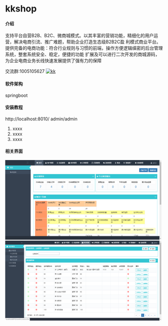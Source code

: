# kkshop

#### 介绍
支持平台自营B2B、B2C、微商城模式。以其丰富的营销功能，精细化的用户运营，解决电商引流、推广难题，帮助企业打造生态级B2B2C盈 利模式商业平台。
提供完备的电商功能：符合行业规则与习惯的前端，操作方便逻辑缜密的后台管理系统，整套系统安全、稳定，便捷的功能 扩展及可以进行二次开发的商城源码，
为企业电商业务长线快速发展提供了强有力的保障

交流群:1005105627 <a target="_blank" href="//shang.qq.com/wpa/qunwpa?idkey=1b032d11fddca41e08d72605998e53bbe8a15c134d01a66ad4dd29258ef57cfd">
<img border="0" src="http://pub.idqqimg.com/wpa/images/group.png" alt="kk" title="kk" /></a>
#### 软件架构
springboot 


#### 安装教程
http://localhost:8010/               admin/admin

1.  xxxx
2.  xxxx
3.  xxxx

#### 相关界面

<img src='images/1.png' width="500">
<img src='images/3.png' width="500">




